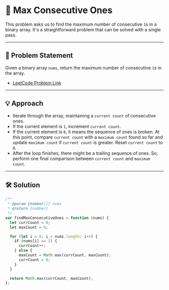 # 🔄 Max Consecutive Ones

This problem asks us to find the maximum number of consecutive `1`s in a binary array. It's a straightforward problem that can be solved with a single pass.

---

## 📝 Problem Statement

Given a binary array `nums`, return the maximum number of consecutive `1`s in the array.

- [LeetCode Problem Link](https://leetcode.com/problems/max-consecutive-ones/)

---

## 💡 Approach

- Iterate through the array, maintaining a `current count` of consecutive ones.
- If the current element is `1`, increment `current count`.
- If the current element is `0`, it means the sequence of ones is broken. At this point, compare `current count` with a `maximum count` found so far and update `maximum count` if `current count` is greater. Reset `current count` to `0`.
- After the loop finishes, there might be a trailing sequence of ones. So, perform one final comparison between `current count` and `maximum count`.

---

## 🛠️ Solution

```js
/**
 * @param {number[]} nums
 * @return {number}
 */
var findMaxConsecutiveOnes = function (nums) {
  let currCount = 0;
  let maxCount = 0;

  for (let i = 0; i < nums.length; i++) {
    if (nums[i] == 1) {
      currCount++;
    } else {
      maxCount = Math.max(currCount, maxCount);
      currCount = 0;
    }
  }

  return Math.max(currCount, maxCount);
};
```
